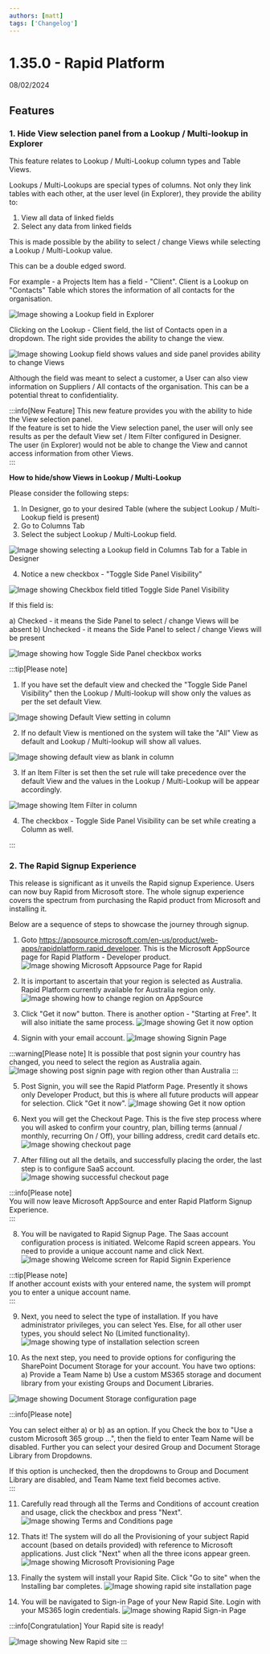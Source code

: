 ```yaml
---
authors: [matt]
tags: ['Changelog']
---
```


# 1.35.0 - Rapid Platform

08/02/2024

## Features
### 1. Hide View selection panel from a Lookup / Multi-lookup in Explorer

This feature relates to Lookup / Multi-Lookup column types and Table Views.

Lookups / Multi-Lookups are special types of columns. Not only they link tables with each other, at the user level (in Explorer), they provide the ability to:
1) View all data of linked fields
2) Select any data from linked fields

This is made possible by the ability to select / change Views while selecting a Lookup / Multi-Lookup value.

This can be a double edged sword. 

For example - a Projects Item has a field - "Client". Client is a Lookup on "Contacts" Table which stores the information of all contacts for the organisation.

![Image showing a Lookup field in Explorer](<Lookup View Side Panel 1.png>)

Clicking on the Lookup - Client field, the list of Contacts open in a dropdown. The right side provides the ability to change the view.

![Image showing Lookup field shows values and side panel provides ability to change Views](<Lookup View Side Panel 2.png>)

Although the field was meant to select a customer, a User can also view information on Suppliers / All contacts of the organisation. This can be a potential threat to confidentiality. 

:::info[New Feature]
This new feature provides you with the ability to hide the View selection panel.  
If the feature is set to hide the View selection panel, the user will only see results as per the default View set / Item Filter configured in Designer.  
The user (in Explorer) would not be able to change the View and cannot access information from other Views.  
:::

**How to hide/show Views in Lookup / Multi-Lookup**

Please consider the following steps:

1. In Designer, go to your desired Table (where the subject Lookup / Multi-Lookup field is present)  
2. Go to Columns Tab
3. Select the subject Lookup / Multi-Lookup field.

![Image showing selecting a Lookup field in Columns Tab for a Table in Designer](<Lookup View Side Panel 3.png>)

4. Notice a new checkbox - "Toggle Side Panel Visibility"

![Image showing Checkbox field titled Toggle Side Panel Visibility](<Lookup View Side Panel 4.png>)

  If this field is:

  a) Checked - it means the Side Panel to select / change Views will be absent
  b) Unchecked - it means the Side Panel to select / change Views will be present

![Image showing how Toggle Side Panel checkbox works](<Lookup View Side Panel 5.png>)

:::tip[Please note]
1) If you have set the default view and checked the "Toggle Side Panel Visibility" then the Lookup / Multi-lookup will show only the values as per the set default View.

![Image showing Default View setting in column](<Lookup View Side Panel 6.png>)

2) If no default View is mentioned on the system will take the "All" View as default and Lookup / Multi-lookup will show all values.

![Image showing default view as blank in column](<Lookup View Side Panel 7.png>)

3) If an Item Filter is set then the set rule will take precedence over the default View and the values in the Lookup / Multi-Lookup will be appear accordingly.

![Image showing Item Filter in column](<Lookup View Side Panel 8.png>)

4) The checkbox - Toggle Side Panel Visibility can be set while creating a Column as well.  

:::

### 2. The Rapid Signup Experience

This release is significant as it unveils the Rapid signup Experience. Users can now buy Rapid from Microsoft store. The whole signup experience covers the spectrum from purchasing the Rapid product from Microsoft and installing it.

Below are a sequence of steps to showcase the journey through signup.

1. Goto https://appsource.microsoft.com/en-us/product/web-apps/rapidplatform.rapid_developer. This is the Microsoft AppSource page for Rapid Platform - Developer product.
![Image showing Microsoft Appsource Page for Rapid](<Signup Ex 1.png>)

2. It is important to ascertain that your region is selected as Australia. Rapid Platform currently available for Australia region only.
![Image showing how to change region on AppSource](<Signup Ex 2.png>)

  
3. Click "Get it now" button. There is another option - "Starting at Free". It will also initiate the same process. 
![Image showing Get it now option](<Signup Ex 3.png>)

4. Signin with your email account.
![Image showing Signin Page](<Signup Ex 4.png>)

:::warning[Please note]
It is possible that post signin your country has changed, you need to select the region as Australia again.
![Image showing post signin page with region other than Australia](<Signup Ex 5.png>)
:::

5. Post Signin, you will see the Rapid Platform Page. Presently it shows only Developer Product, but this is where all future products will appear for selection. Click "Get it now".
![Image showing Get it now option](<Signup Ex 6.png>)

6. Next you will get the Checkout Page. This is the five step process where you will asked to confirm your country, plan, billing terms (annual / monthly, recurring On / Off), your billing address, credit card details etc. 
![Image showing checkout page](<Signup Ex 7.png>)

7. After filling out all the details, and successfully placing the order, the last step is to configure SaaS account.
![Image showing successful checkout page](<Signup Ex 8.png>)
  

:::info[Please note]  
You will now leave Microsoft AppSource and enter Rapid Platform Signup Experience.  
:::

8. You will be navigated to Rapid Signup Page. The Saas account configuration process is initiated. Welcome Rapid screen appears. You need to provide a unique account name and click Next.
![Image showing Welcome screen for Rapid Signin Experience](<Signup Ex 9.png>)
  

:::tip[Please note]  
If another account exists with your entered name, the system will prompt you to enter a unique account name.   
:::

9. Next, you need to select the type of installation. If you have administrator privileges, you can select Yes. Else, for all other user types, you should select No (Limited functionality). 
![Image showing type of installation selection screen](<Signup Ex 10.png>)

10. As the next step, you need to provide options for configuring the SharePoint Document Storage for your account. You have two options:
a) Provide a Team Name
b) Use a custom MS365 storage and document library from your existing Groups and Document Libraries.  

![Image showing Document Storage configuration page](<Signup Ex 11.png>)  

:::info[Please note]  

You can select either a) or b) as an option. If you Check the box to "Use a custom Microsoft 365 group ...", then the field to enter Team Name will be disabled. Further you can select your desired Group and Document Storage Library from Dropdowns.   

If this option is unchecked, then the dropdowns to Group and Document Library are disabled, and Team Name text field becomes active.  
:::

11. Carefully read through all the Terms and Conditions of account creation and usage, click the checkbox and press "Next".
![Image showing Terms and Conditions page](<Signup Ex 12.png>)

12. Thats it! The system will do all the Provisioning of your subject Rapid account (based on details provided) with reference to Microsoft applications. Just  click "Next" when all the three icons appear green.
![Image showing Microsoft Provisioning Page](<Signup Ex 13.png>)

13. Finally the system will install your Rapid Site. Click "Go to site" when the Installing bar completes.
![Image showing rapid site installation page](<Signup Ex 14.png>)

14. You will be navigated to Sign-in Page of your New Rapid Site. Login with your MS365 login credentials.
![Image showing Rapid Sign-in Page](<Signup Ex 15.png>)

:::info[Congratulation]
Your Rapid site is ready!

![Image showing New Rapid site](<Signup Ex 16.png>)
:::